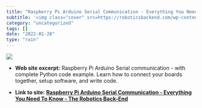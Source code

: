 ```yaml
---
title: "Raspberry Pi Arduino Serial Communication - Everything You Need To Know - The Robotics Back-End"
subtitle: '<img class="cover" src=https://roboticsbackend.com/wp-content/uploads/2019/11/raspberrypi_arduino_un...'
category: "uncategorized"
tags: []
date: "2022-01-28"
type: "rain"
---
```

<img class="cover" src=https://roboticsbackend.com/wp-content/uploads/2019/11/raspberrypi_arduino_uno_serial_usb-1024x378.png>



* **Web site excerpt:** Raspberry Pi Arduino Serial communication - with complete Python code example. Learn how to connect your boards together, setup software, and write code.

* **Link to site:** **[Raspberry Pi Arduino Serial Communication - Everything You Need To Know - The Robotics Back-End](https://roboticsbackend.com/raspberry-pi-arduino-serial-communication/)**